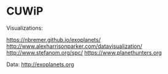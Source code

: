 # CUWiP

Visualizations:

https://nbremer.github.io/exoplanets/
http://www.alexharrisonparker.com/datavisualization/
http://www.stefanom.org/spc/
https://www.planethunters.org

Data:
http://exoplanets.org
